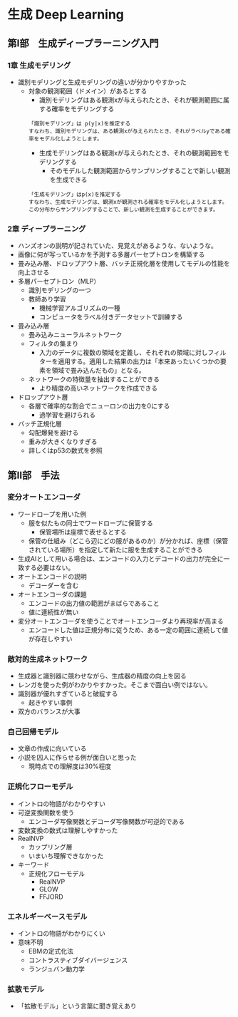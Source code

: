 # 生成 Deep Learning

## 第Ⅰ部　生成ディープラーニング入門

### 1章 生成モデリング

* 識別モデリングと生成モデリングの違いが分かりやすかった
  * 対象の観測範囲（ドメイン）があるとする
    * 識別モデリングはある観測xが与えられたとき、それが観測範囲に属する確率をモデリングする
    ```
    「識別モデリング」は p(y|x)を推定する
    すなわち、識別モデリングは、ある観測xが与えられたとき、それがラベルyである確率をモデル化しようとします。
    ```
    * 生成モデリングはある観測xが与えられたとき、それの観測範囲をモデリングする
      * そのモデルした観測範囲からサンプリングすることで新しい観測を生成できる
    ```
    「生成モデリング」はp(x)を推定する
    すなわち、生成モデリングは、観測xが観測される確率をモデル化しようとします。この分布からサンプリングすることで、新しい観測を生成することができます。
    ```

### 2章 ディープラーニング

* ハンズオンの説明が記されていた、見覚えがあるような、ないような。
* 画像に何が写っているかを予測する多層パーセプトロンを構築する
* 畳み込み層、ドロップアウト層、バッチ正規化層を使用してモデルの性能を向上させる
* 多層パーセプトロン（MLP）
  * 識別モデリングの一つ
  * 教師あり学習
    * 機械学習アルゴリズムの一種
    * コンピュータをラベル付きデータセットで訓練する
* 畳み込み層
  * 畳み込みニューラルネットワーク
  * フィルタの集まり
    * 入力のデータに複数の領域を定義し、それぞれの領域に対しフィルターを適用する。適用した結果の出力は「本来あったいくつかの要素を領域で畳み込んだもの」となる。
  * ネットワークの特徴量を抽出することができる
    * より精度の高いネットワークを作成できる
* ドロップアウト層
  * 各層で確率的な割合でニューロンの出力を0にする
    * 過学習を避けられる
* バッチ正規化層
  * 勾配爆発を避ける
  * 重みが大きくなりすぎる
  * 詳しくはp53の数式を参照

## 第Ⅱ部　手法

### 変分オートエンコーダ

* ワードロープを用いた例
  * 服を似たもの同士でワードロープに保管する
    * 保管場所は座標で表せるとする
  * 保管の仕組み（どこら辺にどの服があるのか）が分かれば、座標（保管されている場所）を指定して新たに服を生成することができる
* 生成AIとして用いる場合は、エンコードの入力とデコードの出力が完全に一致する必要はない。
* オートエンコードの説明
  * デコーダーを含む
* オートエンコーダの課題
  * エンコードの出力値の範囲がまばらであること
  * 値に連続性が無い
* 変分オートエンコーダを使うことでオートエンコーダより再現率が高まる
  * エンコードした値は正規分布に従うため、ある一定の範囲に連続して値が存在しやすい

### 敵対的生成ネットワーク

* 生成器と識別器に競わせながら、生成器の精度の向上を図る
* レンガを使った例がわかりやすかった。そこまで面白い例ではない。
* 識別器が優れすぎていると破綻する
  * 起きやすい事例
* 双方のバランスが大事


### 自己回帰モデル

* 文章の作成に向いている
* 小説を囚人に作らせる例が面白いと思った
  * 現時点での理解度は30%程度


### 正規化フローモデル

* イントロの物語がわかりやすい
* 可逆変換関数を使う
  * エンコーダ写像関数とデコーダ写像関数が可逆的である
* 変数変換の数式は理解しやすかった
* RealNVP
  * カップリング層
  * いまいち理解できなかった
* キーワード
  * 正規化フローモデル
    * RealNVP
    * GLOW
    * FFJORD

### エネルギーベースモデル

* イントロの物語がわかりにくい
* 意味不明
  * EBMの定式化法
  * コントラスティブダイバージェンス
  * ランジュバン動力学

### 拡散モデル

* 「拡散モデル」という言葉に聞き覚えあり

